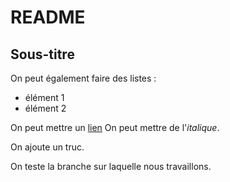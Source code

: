 # README
## Sous-titre

On peut également faire des listes : 
- élément 1
- élément 2

On peut mettre un [lien](www.unicaen.fr)
On peut mettre de l'_italique_.

On ajoute un truc.

On teste la branche sur laquelle nous travaillons.